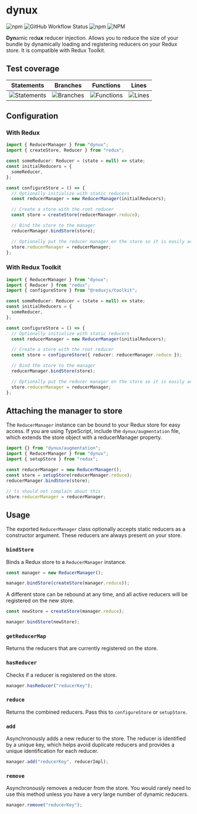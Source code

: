 # dynux

![npm](https://img.shields.io/npm/v/dynux?style=for-the-badge)
![GitHub Workflow Status](https://img.shields.io/github/actions/workflow/status/zignis/dynux/test.yml?style=for-the-badge)
![npm](https://img.shields.io/npm/dw/dynux?style=for-the-badge)
![NPM](https://img.shields.io/npm/l/dynux?style=for-the-badge)

**Dyn**amic red**ux** reducer injection. Allows you to reduce the 
size of your bundle by dynamically loading and registering reducers 
on your Redux store. It is compatible with Redux Toolkit.

## Test coverage

| Statements                  | Branches                | Functions                 | Lines             |
| --------------------------- | ----------------------- | ------------------------- | ----------------- |
| ![Statements](https://img.shields.io/badge/statements-100%25-brightgreen.svg?style=flat) | ![Branches](https://img.shields.io/badge/branches-100%25-brightgreen.svg?style=flat) | ![Functions](https://img.shields.io/badge/functions-100%25-brightgreen.svg?style=flat) | ![Lines](https://img.shields.io/badge/lines-100%25-brightgreen.svg?style=flat) |

## Configuration

### With Redux

```typescript
import { ReducerManager } from "dynux";
import { createStore, Reducer } from "redux";

const someReducer: Reducer = (state = null) => state;
const initialReducers = {
  someReducer,
};

const configureStore = () => {
  // Optionally initialize with static reducers
  const reducerManager = new ReducerManager(initialReducers);

  // Create a store with the root reducer
  const store = createStore(reducerManager.reduce);

  // Bind the store to the manager
  reducerManager.bindStore(store);

  // Optionally put the reducer manager on the store so it is easily accessible
  store.reducerManager = reducerManager;
};
```

### With Redux Toolkit

```typescript
import { ReducerManager } from "dynux";
import { Reducer } from "redux";
import { configureStore } from "@reduxjs/toolkit";

const someReducer: Reducer = (state = null) => state;
const initialReducers = {
  someReducer,
};

const configureStore = () => {
  // Optionally initialize with static reducers
  const reducerManager = new ReducerManager(initialReducers);

  // Create a store with the root reducer
  const store = configureStore({ reducer: reducerManager.reduce });

  // Bind the store to the manager
  reducerManager.bindStore(store);

  // Optionally put the reducer manager on the store so it is easily accessible
  store.reducerManager = reducerManager;
};
```

## Attaching the manager to store

The `ReducerManager` instance can be bound to your Redux store
for easy access. If you are using TypeScript, include the 
`dynux/augmentation` file, which extends the store object with 
a reducerManager property.

```typescript
import {} from "dynux/augmentation";
import { ReducerManager } from "dynux";
import { setupStore } from "redux";

const reducerManager = new ReducerManager();
const store = setupStore(reducerManager.reduce);
reducerManager.bindStore(store);

// ts should not complain about this
store.reducerManager = reducerManager;
```

## Usage

The exported `ReducerManager` class optionally accepts static reducers 
as a constructor argument. These reducers are always present on your store.

### `bindStore`

Binds a Redux store to a `ReducerManager` instance.

```typescript
const manager = new ReducerManager();

manager.bindStore(createStore(manager.reduce));
```

A different store can be rebound at any time, and
all active reducers will be registered on the new store.

```typescript
const newStore = createStore(manager.reduce);

manager.bindStore(newStore);
```

### `getReducerMap`

Returns the reducers that are currently registered on the store.

### `hasReducer`

Checks if a reducer is registered on the store.

```typescript
manager.hasReducer("reducerKey");
```

### `reduce`

Returns the combined reducers. Pass this to `configureStore` or `setupStore`.

### `add`

Asynchronously adds a new reducer to the store. The reducer is identified 
by a unique key, which helps avoid duplicate reducers and provides a unique 
identification for each reducer.

```typescript
manager.add("reducerKey", reducerImpl);
```

### `remove`

Asynchronously removes a reducer from the store. You would rarely 
need to use this method unless you have a very large number of 
dynamic reducers.

```typescript
manager.remove("reducerKey");
```
